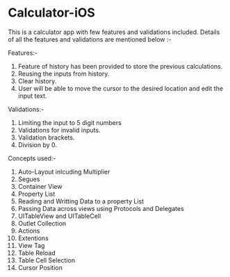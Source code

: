 # Calculator-iOS
This is a calculator app with few features and validations included. Details of all the features and validations are mentioned below :-

Features:-
1) Feature of history has been provided to store the previous calculations.
2) Reusing the inputs from history.
3) Clear history.
4) User will be able to move the cursor to the desired location and edit the input text.

Validations:-
1) Limiting the input to 5 digit numbers
2) Validations for invalid inputs.
3) Validation brackets.
4) Division by 0.

Concepts used:-
1) Auto-Layout inlcuding Multiplier
2) Segues
3) Container View
4) Property List
5) Reading and Writting Data to a property List
6) Passing Data across views using Protocols and Delegates 
7) UITableView and UITableCell
8) Outlet Collection
9) Actions
10) Extentions
11) View Tag
12) Table Reload
13) Table Cell Selection
14) Cursor Position
